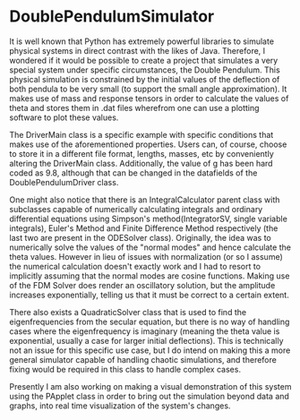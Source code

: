 # DoublePendulumSimulator

It is well known that Python has extremely powerful libraries to simulate physical systems in direct contrast with the likes of Java. Therefore, I wondered if it would be possible to create a project that simulates a very special system under specific circumstances, the Double Pendulum. This physical simulation is constrained by the initial values of the deflection of both pendula to be very small (to support the small angle approximation). It makes use of mass and response tensors in order to calculate the values of theta and stores them in .dat files wherefrom one can use a plotting software to plot these values.

The DriverMain class is a specific example with specific conditions that makes use of the aforementioned properties. Users can, of course, choose to store it in a different file format, lengths, masses, etc by conveniently altering the DriverMain class. Additionally, the value of g has been hard coded as 9.8, although that can be changed in the datafields of the DoublePendulumDriver class. 

One might also notice that there is an IntegralCalculator parent class with subclasses capable of numerically calculating integrals and ordinary differential equations using Simpson's method(IntegratorSV, single variable integrals), Euler's Method and Finite Difference Method respectively (the last two are present in the ODESolver class). Originally, the idea was to numerically solve the values of the "normal modes" and hence calculate the theta values. However in lieu of issues with normalization (or so I assume) the numerical calculation doesn't exactly work and I had to resort to implicitly assuming that the normal modes are cosine functions. Making use of the FDM Solver does render an oscillatory solution, but the amplitude increases exponentially, telling us that it must be correct to a certain extent.

There also exists a QuadraticSolver class that is used to find the eigenfrequencies from the secular equation, but there is no way of handling cases where the eigenfrequency is imaginary (meaning the theta value is exponential, usually a case for larger initial deflections). This is technically not an issue for this specific use case, but I do intend on making this a more general simulator capable of handling chaotic simulations, and therefore fixing would be required in this class to handle complex cases.

Presently I am also working on making a visual demonstration of this system using the PApplet class in order to bring out the simulation beyond data and graphs, into real time visualization of the system's changes.
